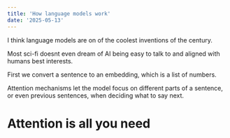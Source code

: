 ```yaml
---
title: 'How language models work'
date: '2025-05-13'
---
```


I think language models are on of the coolest inventions of the century.

Most sci-fi doesnt even dream of AI being easy to talk to and aligned with humans best interests.

First we convert a sentence to an embedding, which is a list of numbers.

 Attention mechanisms let the model focus on different parts of a sentence, or even previous sentences, when deciding what to say next.

 # Attention is all you need